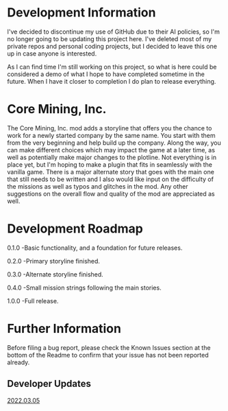 # Development Information
I've decided to discontinue my use of GitHub due to their AI policies, so I'm no longer going to be updating this project here. I've deleted most of my private repos and personal coding projects, but I decided to leave this one up in case anyone is interested.

As I can find time I'm still working on this project, so what is here could be considered a demo of what I hope to have completed sometime in the future. When I have it closer to completion I do plan to release everything.

# Core Mining, Inc.
The Core Mining, Inc. mod adds a storyline that offers you the chance to work for a newly
started company by the same name. You start with them from the very beginning and help build
up the company. Along the way, you can make different choices which may impact the game at a
later time, as well as potentially make major changes to the plotline. Not everything is in
place yet, but I'm hoping to make a plugin that fits in seamlessly with the vanilla game.
There is a major alternate story that goes with the main one that still needs to be written
and I also would like input on the difficulty of the missions as well as typos and glitches
in the mod. Any other suggestions on the overall flow and quality of the mod are appreciated
as well.

# Development Roadmap
0.1.0
 -Basic functionality, and a foundation for future releases.

0.2.0
 -Primary storyline finished.

0.3.0
 -Alternate storyline finished.

0.4.0
 -Small mission strings following the main stories.

1.0.0
 -Full release.
# Further Information
Before filing a bug report, please check the Known Issues section at the bottom of the Readme to confirm that your issue has not been reported already.

## Developer Updates
[2022.03.05](https://github.com/DJF113/Core-Mining-Inc/blob/main/devupdates/devupdate_2022.03.05.md)
